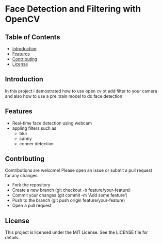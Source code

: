 # Face Detection and Filtering with OpenCV
## Table of Contents
- [Introduction](#introduction)
- [Features](#features)
- [Contributing](#contributing)
- [License](#license)
## Introduction
In this project i demostrated how to use open cv ot add filter to your camera and also how to use a pre_train model to do face detection
## Features
* Real-time face detection using webcam
* appling filters such as
  - blur
  - canny
  - conner detection
## Contributing
Contributions are welcome! Please open an issue or submit a pull request for any changes.
* Fork the repository
* Create a new branch (git checkout -b feature/your-feature)
* Commit your changes (git commit -m 'Add some feature')
* Push to the branch (git push origin feature/your-feature)
* Open a pull request
## License
This project is licensed under the MIT License. See the LICENSE file for details.
